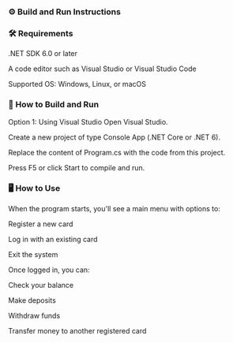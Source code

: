 ### ⚙️ Build and Run Instructions

### 🛠️ Requirements
.NET SDK 6.0 or later

A code editor such as Visual Studio or Visual Studio Code

Supported OS: Windows, Linux, or macOS

### 🔧 How to Build and Run
Option 1: Using Visual Studio
Open Visual Studio.

Create a new project of type Console App (.NET Core or .NET 6).

Replace the content of Program.cs with the code from this project.

Press F5 or click Start to compile and run.


### 🖥️ How to Use
When the program starts, you'll see a main menu with options to:

Register a new card

Log in with an existing card

Exit the system

Once logged in, you can:

Check your balance

Make deposits

Withdraw funds

Transfer money to another registered card

